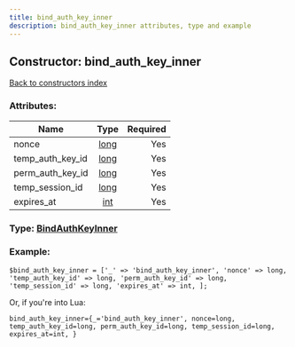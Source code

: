 ```yaml
---
title: bind_auth_key_inner
description: bind_auth_key_inner attributes, type and example
---
```

## Constructor: bind\_auth\_key\_inner  
[Back to constructors index](index.md)



### Attributes:

| Name     |    Type       | Required |
|----------|:-------------:|---------:|
|nonce|[long](../types/long.md) | Yes|
|temp\_auth\_key\_id|[long](../types/long.md) | Yes|
|perm\_auth\_key\_id|[long](../types/long.md) | Yes|
|temp\_session\_id|[long](../types/long.md) | Yes|
|expires\_at|[int](../types/int.md) | Yes|



### Type: [BindAuthKeyInner](../types/BindAuthKeyInner.md)


### Example:

```
$bind_auth_key_inner = ['_' => 'bind_auth_key_inner', 'nonce' => long, 'temp_auth_key_id' => long, 'perm_auth_key_id' => long, 'temp_session_id' => long, 'expires_at' => int, ];
```  

Or, if you're into Lua:  


```
bind_auth_key_inner={_='bind_auth_key_inner', nonce=long, temp_auth_key_id=long, perm_auth_key_id=long, temp_session_id=long, expires_at=int, }

```


